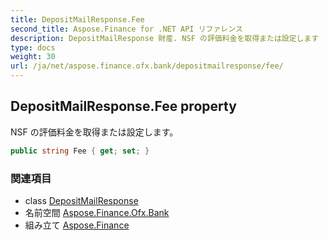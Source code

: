 ```yaml
---
title: DepositMailResponse.Fee
second_title: Aspose.Finance for .NET API リファレンス
description: DepositMailResponse 財産. NSF の評価料金を取得または設定します
type: docs
weight: 30
url: /ja/net/aspose.finance.ofx.bank/depositmailresponse/fee/
---
```

## DepositMailResponse.Fee property

NSF の評価料金を取得または設定します。

```csharp
public string Fee { get; set; }
```

### 関連項目

* class [DepositMailResponse](../)
* 名前空間 [Aspose.Finance.Ofx.Bank](../../depositmailresponse/)
* 組み立て [Aspose.Finance](../../../)


